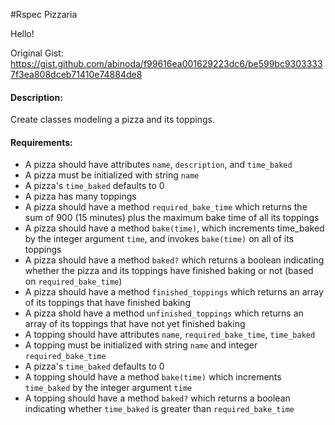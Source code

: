 #Rspec Pizzaria

Hello!

Original Gist: https://gist.github.com/abinoda/f99616ea001629223dc6/be599bc93033337f3ea808dceb71410e74884de8

#### Description:
Create classes modeling a pizza and its toppings.

#### Requirements:
- A pizza should have attributes `name`, `description`, and `time_baked`
- A pizza must be initialized with string `name`
- A pizza's `time_baked` defaults to 0
- A pizza has many toppings
- A pizza should have a method `required_bake_time` which returns the sum of 900 (15 minutes) plus the maximum bake time of all its toppings
- A pizza should have a method `bake(time)`, which increments time_baked by the integer argument `time`, and invokes `bake(time)` on all of its toppings
- A pizza should have a method `baked?` which returns a boolean indicating whether the pizza and its toppings have finished baking or not (based on `required_bake_time`)
- A pizza should have a method `finished_toppings` which returns an array of its toppings that have finished baking
- A pizza shold have a method `unfinished_toppings` which returns an array of its toppings that have not yet finished baking
- A topping should have attributes `name`, `required_bake_time`, `time_baked`
- A topping must be initialized with string `name` and integer `required_bake_time`
- A pizza's `time_baked` defaults to 0
- A topping should have a method `bake(time)` which increments `time_baked` by the integer argument `time`
- A topping should have a method `baked?` which returns a boolean indicating whether `time_baked` is greater than `required_bake_time`